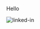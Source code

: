 Hello
<p><img align="left" alt="linked-in" src="https://www.codewars.com/users/JakubSzymanek/badges/large" href="https://www.codewars.com/users/JakubSzymanek"/></p>
